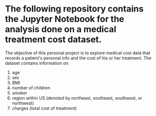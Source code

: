 # The following repository contains the Jupyter Notebook for the analysis done on a medical treatment cost dataset.


The objective of this personal project is to explore medical cost data that records a patient's personal info and the cost of his or her treatment. The dataset contains information on:

 1) age
 2) sex
 3) BMI
 4) number of children
 5) smoker
 6) region within US (denoted by northeast, southeast, southwest, or northwest)
 7) charges (total cost of treatment)
